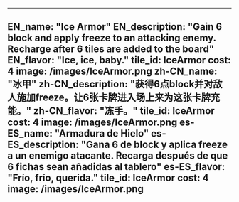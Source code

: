 ---

EN_name: "Ice Armor"
EN_description: "Gain 6 block and apply freeze to an attacking enemy.  Recharge after 6 tiles are added to the board"
EN_flavor: "Ice, ice, baby."
tile_id: IceArmor
cost: 4
image: /images/IceArmor.png
zh-CN_name: "冰甲"
zh-CN_description: "获得6点block并对敌人施加freeze。让6张卡牌进入场上来为这张卡牌充能。"
zh-CN_flavor: "冻手。"
tile_id: IceArmor
cost: 4
image: /images/IceArmor.png
es-ES_name: "Armadura de Hielo"
es-ES_description: "Gana 6 de block y aplica freeze a un enemigo atacante. Recarga después de que 6 fichas sean añadidas al tablero"
es-ES_flavor: "Frío, frío, querida."
tile_id: IceArmor
cost: 4
image: /images/IceArmor.png
---